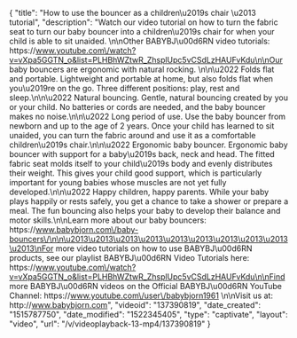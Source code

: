 {
    "title": "How to use the bouncer as a children\u2019s chair \u2013 tutorial",
    "description": "Watch our video tutorial on how to turn the fabric seat to turn our baby bouncer into a children\u2019s chair for when your child is able to sit unaided. \n\nOther BABYBJ\u00d6RN video tutorials: https:\/\/www.youtube.com\/watch?v=vXpa5GGTN_o&list=PLHBhWZtwR_ZhsplUpc5vCSdLzHAUFvKdu\n\nOur baby bouncers are ergonomic with natural rocking. \n\n\u2022 Folds flat and portable. Lightweight and portable at home, but also folds flat when you\u2019re on the go. Three different positions: play, rest and sleep.\n\n\u2022 Natural bouncing. Gentle, natural bouncing created by you or your child. No batteries or cords are needed, and the baby bouncer makes no noise.\n\n\u2022 Long period of use. Use the baby bouncer from newborn and up to the age of 2 years. Once your child has learned to sit unaided, you can turn the fabric around and use it as a comfortable children\u2019s chair.\n\n\u2022 Ergonomic baby bouncer. Ergonomic baby bouncer with support for a baby\u2019s back, neck and head. The fitted fabric seat molds itself to your child\u2019s body and evenly distributes their weight. This gives your child good support, which is particularly important for young babies whose muscles are not yet fully developed.\n\n\u2022 Happy children, happy parents. While your baby plays happily or rests safely, you get a chance to take a shower or prepare a meal. The fun bouncing also helps your baby to develop their balance and motor skills.\n\nLearn more about our baby bouncers: https:\/\/www.babybjorn.com\/baby-bouncers\/\n\n\u2013\u2013\u2013\u2013\u2013\u2013\u2013\u2013\u2013\u2013\nFor more video tutorials on how to use BABYBJ\u00d6RN products, see our playlist BABYBJ\u00d6RN Video Tutorials here: https:\/\/www.youtube.com\/watch?v=vXpa5GGTN_o&list=PLHBhWZtwR_ZhsplUpc5vCSdLzHAUFvKdu\n\nFind more BABYBJ\u00d6RN videos on the Official BABYBJ\u00d6RN YouTube Channel: https:\/\/www.youtube.com\/user\/babybjorn1961 \n\nVisit us at: http:\/\/www.babybjorn.com",
    "videoid": "137390819",
    "date_created": "1515787750",
    "date_modified": "1522345405",
    "type": "captivate",
    "layout": "video",
    "url": "\/v\/videoplayback-13-mp4\/137390819"
}